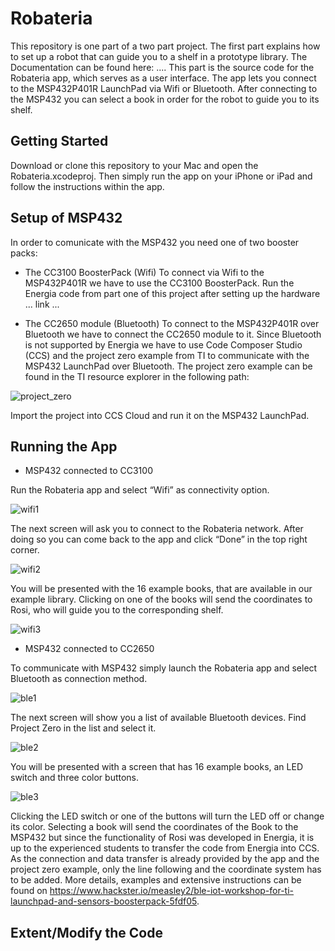 # Robateria
This repository is one part of a two part project. The first part explains how to set up a robot that can guide you to a shelf in a prototype library. The Documentation can be found here: ....
This part is the source code for the Robateria app, which serves as a user interface. The app lets you connect to the MSP432P401R LaunchPad via Wifi or Bluetooth. After connecting to the MSP432 you can select a book in order for the robot to guide you to its shelf.

## Getting Started
Download or clone this repository to your Mac and open the Robateria.xcodeproj.
Then simply run the app on your iPhone or iPad and follow the instructions within the app.

## Setup of MSP432
In order to comunicate with the MSP432 you need one of two booster packs:

* The CC3100 BoosterPack (Wifi)
To connect via Wifi to the MSP432P401R we have to use the CC3100 BoosterPack.
Run the Energia code from part one of this project after setting up the hardware ... link ...

* The CC2650 module (Bluetooth)
To connect to the MSP432P401R over Bluetooth we have to connect the CC2650 module to it. Since Bluetooth is not supported by Energia we have to use Code Composer Studio (CCS) and the project zero example from TI to communicate with the MSP432 LaunchPad over Bluetooth. The project zero example can be found in the TI resource explorer in the following path: 

![project_zero](https://user-images.githubusercontent.com/32970755/35755294-f7d04d1e-0866-11e8-8029-a2177587e0cf.png)

Import the project into CCS Cloud and run it on the MSP432 LaunchPad.

## Running the App

* MSP432 connected to CC3100

Run the Robateria app and select “Wifi” as connectivity option.

![wifi1](https://user-images.githubusercontent.com/32970755/35755109-459aba08-0866-11e8-86c4-93232e99b850.png)

The next screen will ask you to connect to the Robateria network. After doing so you can come back to the app and click “Done” in the top right corner.

![wifi2](https://user-images.githubusercontent.com/32970755/35755193-906f3f2c-0866-11e8-95a2-850d9e589fdc.png)

You will be presented with the 16 example books, that are available in our example library. Clicking on one of the books will send the coordinates to Rosi, who will guide you to the corresponding shelf.

![wifi3](https://user-images.githubusercontent.com/32970755/35755214-9e9af5be-0866-11e8-8dea-c54816d16272.png)




* MSP432 connected to CC2650

To communicate with MSP432 simply launch the Robateria app and select Bluetooth as connection method. 

![ble1](https://user-images.githubusercontent.com/32970755/35755244-bffa6ece-0866-11e8-8500-81574065dbad.png)

The next screen will show you a list of available Bluetooth devices. Find Project Zero in the list and select it.

![ble2](https://user-images.githubusercontent.com/32970755/35755261-d0c4a922-0866-11e8-8def-9b039fbe28e5.png)

You will be presented with a screen that has 16 example books, an LED switch and three color buttons.

![ble3](https://user-images.githubusercontent.com/32970755/35755273-df306064-0866-11e8-9d8c-be15584e961f.png)

Clicking the LED switch or one of the buttons will turn the LED off or change its color. Selecting a book will send the coordinates of the Book to the MSP432 but since the functionality of Rosi was developed in Energia, it is up to the experienced students to transfer the code from Energia into CCS. As the connection and data transfer is already provided by the app and the project zero example, only the line following and the coordinate system has to be added. More details, examples and extensive instructions can be found on https://www.hackster.io/measley2/ble-iot-workshop-for-ti-launchpad-and-sensors-boosterpack-5fdf05.

## Extent/Modify the Code







